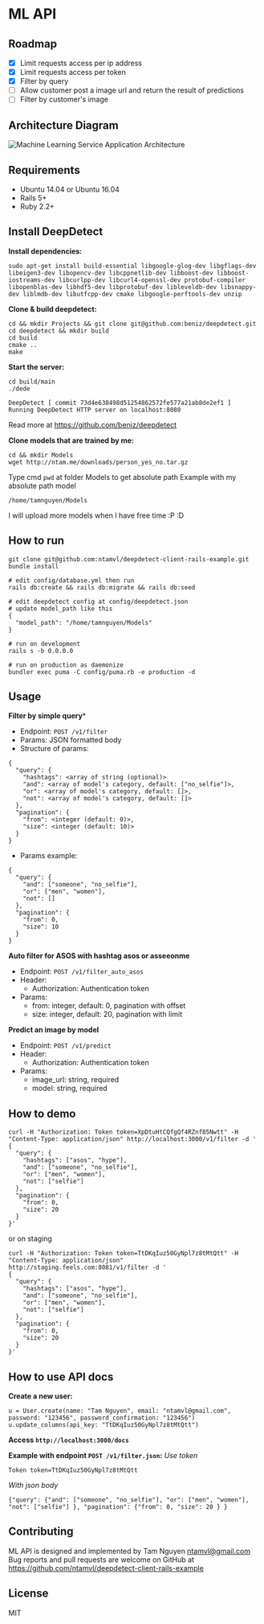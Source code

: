 # ML API

## Roadmap
* [x] Limit requests access per ip address
* [x] Limit requests access per token
* [x] Filter by query
* [ ] Allow customer post a image url and return the result of predictions
* [ ] Filter by customer's image

## Architecture Diagram
![Machine Learning Service Application Architecture](https://c7.staticflickr.com/6/5467/30326223422_fb15e3c2c8_b.jpg)

## Requirements
- Ubuntu 14.04 or Ubuntu 16.04
- Rails 5+
- Ruby 2.2+

## Install DeepDetect
**Install dependencies:**
```
sudo apt-get install build-essential libgoogle-glog-dev libgflags-dev libeigen3-dev libopencv-dev libcppnetlib-dev libboost-dev libboost-iostreams-dev libcurlpp-dev libcurl4-openssl-dev protobuf-compiler libopenblas-dev libhdf5-dev libprotobuf-dev libleveldb-dev libsnappy-dev liblmdb-dev libutfcpp-dev cmake libgoogle-perftools-dev unzip
```

**Clone & build deepdetect:**
```
cd && mkdir Projects && git clone git@github.com:beniz/deepdetect.git
cd deepdetect && mkdir build
cd build
cmake ..
make
```

**Start the server:**
```
cd build/main
./dede

DeepDetect [ commit 73d4e638498d51254862572fe577a21ab8de2ef1 ]
Running DeepDetect HTTP server on localhost:8080
```

Read more at https://github.com/beniz/deepdetect

**Clone models that are trained by me:**
```
cd && mkdir Models
wget http://ntam.me/downloads/person_yes_no.tar.gz
```

Type cmd `pwd` at folder Models to get absolute path
Example with my absolute path model
```
/home/tamnguyen/Models
```

I will upload more models when I have free time :P :D

## How to run
```
git clone git@github.com:ntamvl/deepdetect-client-rails-example.git
bundle install

# edit config/database.yml then run
rails db:create && rails db:migrate && rails db:seed

# edit deepdetect config at config/deepdetect.json
# update model_path like this
{
  "model_path": "/home/tamnguyen/Models"
}

# run on development
rails s -b 0.0.0.0

# run on production as daemonize
bundler exec puma -C config/puma.rb -e production -d
```

## Usage
**Filter by simple query***
- Endpoint: `POST /v1/filter`
- Params: JSON formatted body
- Structure of params:
```
{
  "query": {
    "hashtags": <array of string (optional)>
    "and": <array of model's category, default: ["no_selfie"]>,
    "or": <array of model's category, default: []>,
    "not": <array of model's category, default: []>
  },
  "pagination": {
    "from": <integer (default: 0)>,
    "size": <integer (default: 10)>
  }
}
```
- Params example:
```
{
  "query": {
    "and": ["someone", "no_selfie"],
    "or": ["men", "women"],
    "not": []
  },
  "pagination": {
    "from": 0,
    "size": 10
  }
}
```

**Auto filter for ASOS with hashtag asos or asseeonme**
- Endpoint: `POST /v1/filter_auto_asos`
- Header:
  - Authorization: Authentication token
- Params:
  - from: integer, default: 0, pagination with offset
  - size: integer, default: 20, pagination with limit

**Predict an image by model**
- Endpoint: `POST /v1/predict`
- Header:
  - Authorization: Authentication token
- Params:
  - image_url: string, required
  - model: string, required

## How to demo
```
curl -H "Authorization: Token token=XpDtuHtCQfgQf4RZnf85Nwtt" -H "Content-Type: application/json" http://localhost:3000/v1/filter -d '
{
  "query": {
    "hashtags": ["asos", "hype"],
    "and": ["someone", "no_selfie"],
    "or": ["men", "women"],
    "not": ["selfie"]
  },
  "pagination": {
    "from": 0,
    "size": 20
  }
}'
```
or on staging
```
curl -H "Authorization: Token token=TtDKqIuz50GyNpl7z8tMtQtt" -H "Content-Type: application/json" http://staging.feels.com:8081/v1/filter -d '
{
  "query": {
    "hashtags": ["asos", "hype"],
    "and": ["someone", "no_selfie"],
    "or": ["men", "women"],
    "not": ["selfie"]
  },
  "pagination": {
    "from": 0,
    "size": 20
  }
}'
```

## How to use API docs
**Create a new user:**
```
u = User.create(name: "Tam Nguyen", email: "ntamvl@gmail.com", password: "123456", password_confirmation: "123456")
u.update_columns(api_key: "TtDKqIuz50GyNpl7z8tMtQtt")
```

**Access `http://localhost:3000/docs`**

**Example with endpoint `POST /v1/filter.json`:**
*Use token*
```
Token token=TtDKqIuz50GyNpl7z8tMtQtt
```
*With json body*
```
{"query": {"and": ["someone", "no_selfie"], "or": ["men", "women"], "not": ["selfie"] }, "pagination": {"from": 0, "size": 20 } }
```

## Contributing
ML API is designed and implemented by Tam Nguyen [ntamvl@gmail.com](ntamvl@gmail.com)
Bug reports and pull requests are welcome on GitHub at https://github.com/ntamvl/deepdetect-client-rails-example

## License
MIT
